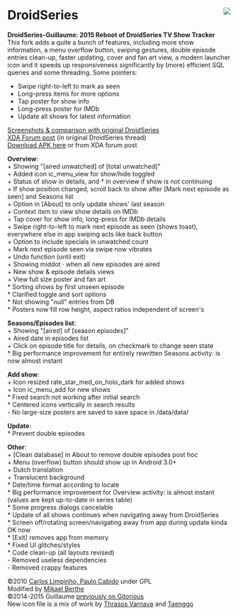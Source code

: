 # DroidSeries<img src="https://github.com/ltGuillaume/DroidSeries/raw/master/icon/icon5a.png" align="right"/>
**DroidSeries-Guillaume: 2015 Reboot of DroidSeries TV Show Tracker**  
This fork adds a quite a bunch of features, including more show information, a menu overflow button, swiping gestures, double episode entries clean-up, faster updating, cover and fan art view, a modern launcher icon and it speeds up responsiveness significantly by (more) efficient SQL queries and some threading. Some pointers:
* Swipe right-to-left to mark as seen
* Long-press items for more options
* Tap poster for show info
* Long-press poster for IMDb
* Update all shows for latest information

[Screenshots & comparison with original DroidSeries](http://gallery.asymmetrics.nl/index.php?sfpg=RHJvaWRTZXJpZXMvKioxZTNiOGI1MjAwYzk0ZTE4OTVmZTRmYWIxOTBjNDAyYQ)  
[XDA Forum post](http://forum.xda-developers.com/showthread.php?p=58437755#post58437755) (in original DroidSeries thread)  
[Download APK here](https://github.com/ltGuillaume/DroidSeries/tree/master/apk) or from XDA forum post

__Overview__:  
\+ Showing "[aired unwatched] of [total unwatched]"  
\+ Added icon ic_menu_view for show/hide toggled  
\+ Status of show in details, and † in overview if show is not continuing  
\+ If show position changed, scroll back to show after [Mark next episode as seen] and Seasons list  
\+ Option in [About] to only update shows' last season  
\+ Context item to view show details on IMDb  
\+ Tap cover for show info, long-press for IMDb details  
\+ Swipe right-to-left to mark next episode as seen (shows toast), everywhere else in app swiping acts like back button  
\+ Option to include specials in unwatched count  
\+ Mark next episode seen via swipe now vibrates  
\+ Undo function (until exit)  
\+ Showing middot · when all new episodes are aired  
\+ New show & episode details views  
\+ View full size poster and fan art  
\* Sorting shows by first unseen episode  
\* Clarified toggle and sort options  
\* Not showing "null" entries from DB  
\* Posters now fill row height, aspect ratios independent of screen's  
  
__Seasons/Episodes list__:  
\+ Showing "[aired] of [season episodes]"  
\+ Aired date in episodes list  
\+ Click on episode title for details, on checkmark to change seen state  
\* Big performance improvement for entirely rewritten Seasons activity: is now almost instant  
  
__Add show__:  
\+ Icon resized rate_star_med_on_holo_dark for added shows  
\+ Icon ic_menu_add for new shows  
\* Fixed search not working after initial search  
\* Centered icons vertically in search results  
\- No large-size posters are saved to save space in /data/data/  
  
__Update__:  
\* Prevent double episodes  
  
__Other__:  
\+ [Clean database] in About to remove double episodes post hoc  
\+ Menu (overflow) button should show up in Android 3.0+  
\+ Dutch translation  
\+ Translucent background  
\* Date/time format according to locale  
\* Big performance improvement for Overview activity: is almost instant (values are kept up-to-date in series table)  
\* Some progress dialogs cancelable  
\* Update of all shows continues when navigating away from DroidSeries  
\* Screen off/rotating screen/navigating away from app during update kinda OK now  
\* [Exit] removes app from memory  
\* Fixed UI glitches/styles  
\* Code clean-up (all layouts revised)  
\- Removed useless dependencies  
\- Removed crappy features  
  
©2010 [Carlos Limpinho, Paulo Cabido](code.google.com/p/droidseries) under GPL  
Modified by [Mikael Berthe](gitorious.org/droidseries/mckaels-droidseries)  
©2014-2015 Guillaume [previously on Gitorious](gitorious.org/droidseries/droidseries-guillaume)  
New icon file is a mix of work by [Thrasos Varnava](iconeasy.com/icon/tv-shows-2-icon) and [Taenggo](wallalay.com/wallpapers-for-android-67-177682-desktop-background.html)
